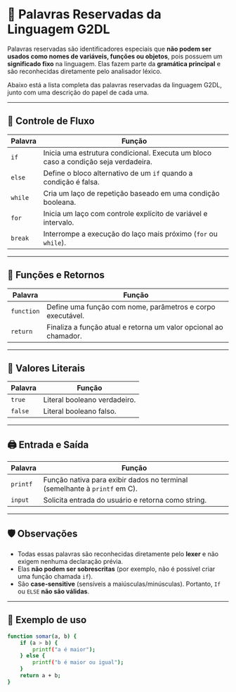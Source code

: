 # 🔑 Palavras Reservadas da Linguagem G2DL

Palavras reservadas são identificadores especiais que **não podem ser usados como nomes de variáveis, funções ou objetos**, pois possuem um **significado fixo** na linguagem. Elas fazem parte da **gramática principal** e são reconhecidas diretamente pelo analisador léxico.

Abaixo está a lista completa das palavras reservadas da linguagem G2DL, junto com uma descrição do papel de cada uma.

---

## 🧠 Controle de Fluxo

| Palavra       | Função                                                                 |
|---------------|------------------------------------------------------------------------|
| `if`          | Inicia uma estrutura condicional. Executa um bloco caso a condição seja verdadeira. |
| `else`        | Define o bloco alternativo de um `if` quando a condição é falsa.       |
| `while`       | Cria um laço de repetição baseado em uma condição booleana.            |
| `for`         | Inicia um laço com controle explícito de variável e intervalo.         |
| `break`       | Interrompe a execução do laço mais próximo (`for` ou `while`).         |

---

## 🧮 Funções e Retornos

| Palavra       | Função                                                                 |
|---------------|------------------------------------------------------------------------|
| `function`    | Define uma função com nome, parâmetros e corpo executável.             |
| `return`      | Finaliza a função atual e retorna um valor opcional ao chamador.       |

---

## 🔢 Valores Literais

| Palavra       | Função                                                                 |
|---------------|------------------------------------------------------------------------|
| `true`        | Literal booleano verdadeiro.                                           |
| `false`       | Literal booleano falso.                                                |

---

## 🖨️ Entrada e Saída

| Palavra       | Função                                                                 |
|---------------|------------------------------------------------------------------------|
| `printf`      | Função nativa para exibir dados no terminal (semelhante à `printf` em C). |
| `input`       | Solicita entrada do usuário e retorna como string.                     |

---

## 🛡️ Observações

- Todas essas palavras são reconhecidas diretamente pelo **lexer** e não exigem nenhuma declaração prévia.
- Elas **não podem ser sobrescritas** (por exemplo, não é possível criar uma função chamada `if`).
- São **case-sensitive** (sensíveis a maiúsculas/minúsculas). Portanto, `If` ou `ELSE` **não são válidas**.

---

## 🧪 Exemplo de uso

```bash
function somar(a, b) {
    if (a > b) {
        printf("a é maior");
    } else {
        printf("b é maior ou igual");
    }
    return a + b;
}
